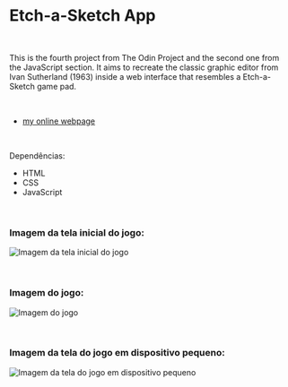 # Etch-a-Sketch App
 

<br />

This is the fourth project from The Odin Project and the second one from the JavaScript section. It aims to recreate the classic graphic editor from Ivan Sutherland (1963) inside a web interface that resembles a Etch-a-Sketch game pad.

<br />


- [my online webpage]()


<br />

Dependências:

- HTML
- CSS
- JavaScript



<br />


### Imagem da tela inicial do jogo:

![Imagem da tela inicial do jogo](/public/images/)


<br />


### Imagem do jogo:

![Imagem do jogo](/public/images/)


<br />


### Imagem da tela do jogo em dispositivo pequeno:

![Imagem da tela do jogo em dispositivo pequeno](/public/images/)






<br />

<br />
<br />

